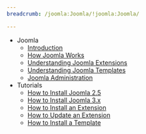 ```yaml
---
breadcrumb: /joomla:Joomla/!joomla:Joomla/

---
```


* Joomla
    * [Introduction](INDEX.md)
    * [How Joomla Works](understanding.md)
    * [Understanding Joomla Extensions](extensions.md)
    * [Understanding Joomla Templates](templates.md)
    * [Joomla Administration](administrator.md)
* Tutorials
    * [How to Install Joomla 2.5](install_joomla_25.md)
    * [How to Install Joomla 3.x](install_joomla_3x.md)
    * [How to Install an Extension](extensions.md#how-to-install-an-extension)
    * [How to Update an Extension](extensions.md#how-to-update-an-extension)
    * [How to Install a Template](templates.md#how-to-install-a-joomla-template)

